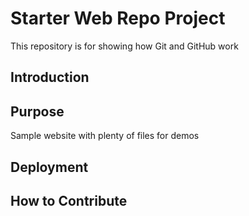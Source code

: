 # Starter Web Repo Project

This repository is for showing how Git and GitHub work

## Introduction

## Purpose

Sample website with plenty of files for demos

## Deployment

## How to Contribute
